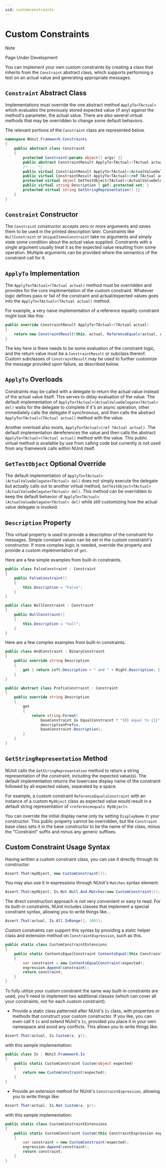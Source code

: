 ```yaml
---
uid: customconstraints
---
```


# Custom Constraints

> [!NOTE]
> Page Under Development

You can implement your own custom constraints by creating a class that inherits from the `Constraint` abstract class,
which supports performing a test on an actual value and generating appropriate messages.

## `Constraint` Abstract Class

Implementations must override the one abstract method `ApplyTo<TActual>` which evaluates the previously stored expected
value (if any) against the method's parameter, the actual value. There are also several virtual methods that may be
overridden to change some default behaviors.

The relevant portions of the `Constraint` class are represented below.

```csharp
namespace NUnit.Framework.Constraints
{
    public abstract class Constraint
    {
        protected Constraint(params object[] args) {}
        public abstract ConstraintResult ApplyTo<TActual>(TActual actual);
        /* ... */
        public virtual ConstraintResult ApplyTo<TActual>(ActualValueDelegate<TActual> del) {}
        public virtual ConstraintResult ApplyTo<TActual>(ref TActual actual) {}
        protected virtual object GetTestObject<TActual>(ActualValueDelegate<TActual> del) {}
        public virtual string Description { get; protected set; }
        protected virtual string GetStringRepresentation() {}
    }
}
```

## `Constraint` Constructor

The `Constraint` constructor accepts zero or more arguments and saves them to be used in the printed description later.
Constraints like `NullConstraint` or `UniqueItemsConstraint` take no arguments and simply state some condition about the
actual value supplied. Constraints with a single argument usually treat it as the expected value resulting from some
operation. Multiple arguments can be provided where the semantics of the constraint call for it.

## `ApplyTo` Implementation

The `ApplyTo<TActual>(TActual actual)` method must be overridden and provides for the core implementation of the custom
constraint. Whatever logic defines pass or fail of the constraint and actual/expected values goes into the
`ApplyTo<TActual>(TActual actual)` method.

For example, a very naive implementation of a reference equality constraint might look like this:

```csharp
public override ConstraintResult ApplyTo<TActual>(TActual actual)
{
    return new ConstraintResult(this, actual, ReferenceEquals(actual, Arguments[0]));
}
```

The key here is there needs to be some evaluation of the constraint logic, and the return value must be a
`ConstraintResult` or subclass thereof. Custom subclasses of `ConstraintResult` may be used to further customize the
message provided upon failure, as described below.

## `ApplyTo` Overloads

Constraints may be called with a delegate to return the actual value instead of the actual value itself. This serves to
delay evaluation of the value. The default implementation of `ApplyTo<TActual>(ActualValueDelegate<TActual> del)` waits
for the delegate to complete if it's an async operation, other immediately calls the delegate if synchronous, and then
calls the abstract `ApplyTo<TActual>(TActual actual)` method with the value.

Another overload also exists, `ApplyTo<TActual>(ref TActual actual)`. The default implementation dereferences the value
and then calls the abstract `ApplyTo<TActual>(TActual actual)` method with the value. This public virtual method is
available by use from calling code but currently is not used from any framework calls within NUnit itself.

## `GetTestObject` Optional Override

The default implementation of `ApplyTo<TActual>(ActualValueDelegate<TActual> del)` does not simply execute the delegate
but actually calls out to another virtual method, `GetTestObject<TActual>(ActualValueDelegate<TActual> del)`. This
method can be overridden to keep the default behavior of `ApplyTo<TActual>(ActualValueDelegate<TActual> del)` while
still customizing how the actual value delegate is invoked.

## `Description` Property

This virtual property is used to provide a description of the constraint for messages. Simple constant values can be set
in the custom constraint's constructor. If more complex logic is needed, override the property and provide a custom
implementation of `get`.

Here are a few simple examples from built-in constraints.

```csharp
public class FalseConstraint : Constraint
{
    public FalseConstraint()
    {
        this.Description = "False";
    }
}

public class NullConstraint : Constraint
{
    public NullConstraint()
    {
        this.Description = "null";
    }
}
```

Here are a few complex examples from built-in constraints.

```csharp
public class AndConstraint : BinaryConstraint
{
    public override string Description
    {
        get { return Left.Description + " and " + Right.Description; }
    }
}

public abstract class PrefixConstraint : Constraint
{
    public override string Description
    {
        get
        {
            return string.Format(
                baseConstraint is EqualConstraint ? "{0} equal to {1}" : "{0} {1}",
                descriptionPrefix,
                baseConstraint.Description);
        }
    }
}
```

## `GetStringRepresentation` Method

NUnit calls the `GetStringRepresentation` method to return a string representation of the constraint, including the
expected value(s). The default implementation returns the lowercase display name of the constraint followed by all
expected values, separated by a space.

For example, a custom constraint `ReferenceEqualsConstraint` with an instance of a custom `MyObject` class as expected
value would result in a default string representation of `<referenceequals MyObject>`.

You can override the initial display name only by setting `DisplayName` in your constructor. This public property cannot
be overridden, but the `Constraint` base class sets it in the base constructor to be the name of the class, minus the
"Constraint" suffix and minus any generic suffixes.

## Custom Constraint Usage Syntax

Having written a custom constraint class, you can use it directly through its constructor:

```csharp
Assert.That(myObject, new CustomConstraint());
```

You may also use it in expressions through NUnit's `Matches` syntax element:

```csharp
Assert.That(myObject, Is.Not.Null.And.Matches(new CustomConstraint());
```

The direct construction approach is not very convenient or easy to read. For its built-in constraints, NUnit includes
classes that implement a special constraint syntax, allowing you to write things like...

```csharp
Assert.That(actual, Is.All.InRange(1, 100));
```

Custom constraints can support this syntax by providing a static helper class and extension method on
`ConstraintExpression`, such as this.

```csharp
public static class CustomConstraintExtensions
{
    public static ContentsEqualConstraint ContentsEqual(this ConstraintExpression expression, object expected)
    {
        var constraint = new ContentsEqualConstraint(expected);
        expression.Append(constraint);
        return constraint;
    }
}
```

To fully utilize your custom constraint the same way built-in constraints are used, you'll need to implement two
additional classes (which can cover all your constraints, not for each custom constraint).

* Provide a static class patterned after NUnit's `Is` class, with properties or methods that construct your custom
   constructor. If you like, you can even call it `Is` and extend NUnit's `Is`, provided you place it in your own
   namespace and avoid any conflicts. This allows you to write things like:

```csharp
Assert.That(actual, Is.Custom(x, y));
```

   with this sample implementation:

```csharp
public class Is : NUnit.Framework.Is
{
    public static CustomConstraint Custom(object expected)
    {
        return new CustomConstraint(expected);
    }
}
```

* Provide an extension method for NUnit's `ConstraintExpression`, allowing you to write things like:

```csharp
Assert.That(actual, Is.Not.Custom(x, y));
```

with this sample implementation:

```csharp
public static class CustomConstraintExtensions
{
    public static CustomConstraint Custom(this ConstraintExpression expression, object expected)
    {
        var constraint = new CustomConstraint(expected);
        expression.Append(constraint);
        return constraint;
    }
}
```
